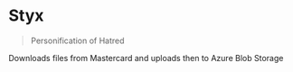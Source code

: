 # Styx

> Personification of Hatred

Downloads files from Mastercard and uploads then to Azure Blob Storage
